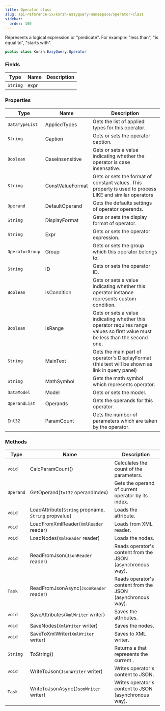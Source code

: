 ```yaml
---
title: Operator class
slug: api-reference-5x/korzh-easyquery-namespace/operator-class
sidebar:
  order: 100
---
```


Represents a logical expression or "predicate". For example: "less than", "is equal to", "starts with".
```csharp
public class Korzh.EasyQuery.Operator

```

### Fields

| Type | Name | Description | 
| --- | --- | --- | 
| `String` | expr |  | 


### Properties

| Type | Name | Description | 
| --- | --- | --- | 
| `DataTypeList` | AppliedTypes | Gets the list of applied types for this operator. | 
| `String` | Caption | Gets or sets the operator caption. | 
| `Boolean` | CaseInsensitive | Gets or sets a value indicating whether the operator is case insensative. | 
| `String` | ConstValueFormat | Gets or sets the format of constant values. This property is used to process LIKE and similar operators | 
| `Operand` | DefaultOperand | Gets the defaults settings of operator operands. | 
| `String` | DisplayFormat | Gets or sets the display format of operator. | 
| `String` | Expr | Gets or sets the operator expression. | 
| `OperatorGroup` | Group | Gets or sets the group which this operator belongs to. | 
| `String` | ID | Gets or sets the operator ID. | 
| `Boolean` | IsCondition | Gets or sets a value indicating whether this operator instance represents custom condition. | 
| `Boolean` | IsRange | Gets or sets a value indicating whether this operator requires range values so first value must be less than the second one. | 
| `String` | MainText | Gets the main part of operator's DisplayFormat (this text will be shown as link in query panel) | 
| `String` | MathSymbol | Gets the math symbol which represents operator. | 
| `DataModel` | Model | Gets or sets the model. | 
| `OperandList` | Operands | Gets the operands for this operator. | 
| `Int32` | ParamCount | Gets the number of parameters which are taken by the operator. | 


### Methods

| Type | Name | Description | 
| --- | --- | --- | 
| `void` | CalcParamCount() | Calculates the count of the parameters. | 
| `Operand` | GetOperand(`Int32` operandIndex) | Gets the operand of current operator by its index. | 
| `void` | LoadAttribute(`String` propname, `String` propvalue) | Loads the attribute. | 
| `void` | LoadFromXmlReader(`XmlReader` reader) | Loads from XML reader. | 
| `void` | LoadNodes(`XmlReader` reader) | Loads the nodes. | 
| `void` | ReadFromJson(`JsonReader` reader) | Reads operator's content from the JSON (asynchronous way). | 
| `Task` | ReadFromJsonAsync(`JsonReader` reader) | Reads operator's content from the JSON (asynchronous way). | 
| `void` | SaveAttributes(`XmlWriter` writer) | Saves the attributes. | 
| `void` | SaveNodes(`XmlWriter` writer) | Saves the nodes. | 
| `void` | SaveToXmlWriter(`XmlWriter` writer) | Saves to XML writer. | 
| `String` | ToString() | Returns a <see cref="T:System.String"></see> that represents the current <see cref="T:System.Object"></see>. | 
| `void` | WriteToJson(`JsonWriter` writer) | Writes operator's content to JSON. | 
| `Task` | WriteToJsonAsync(`JsonWriter` writer) | Writes operator's content to JSON (asynchronous way). |
